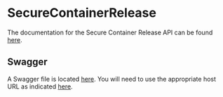 # SecureContainerRelease

The documentation for the Secure Container Release API can be found [here](./doc/README.md).

## Swagger

A Swagger file is located [here](./API_v1.0_swagger.json). You will need to use the appropriate host URL as indicated [here](./endpoints.md).